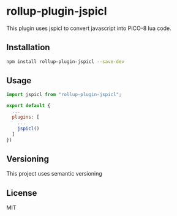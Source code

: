 # rollup-plugin-jspicl
This plugin uses jspicl to convert javascript into PICO-8 lua code.

## Installation

```bash
npm install rollup-plugin-jspicl --save-dev
```

## Usage

```js
import jspicl from "rollup-plugin-jspicl";

export default {
  ...
  plugins: [
    ...
    jspicl()
  ]
})
```

## Versioning
This project uses semantic versioning

## License
MIT